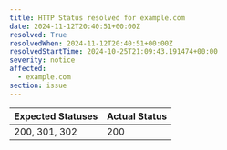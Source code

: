 ```yaml
---
title: HTTP Status resolved for example.com
date: 2024-11-12T20:40:51+00:00Z
resolved: True
resolvedWhen: 2024-11-12T20:40:51+00:00Z
resolvedStartTime: 2024-10-25T21:09:43.191474+00:00
severity: notice
affected:
  - example.com
section: issue
---
```


| Expected Statuses | Actual Status  |
|-------------------|----------------|
| 200, 301, 302 | 200 |
